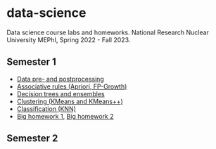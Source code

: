 # data-science

Data science course labs and homeworks. National Research Nuclear University MEPhI, Spring 2022 - Fall 2023.

## Semester 1

- [Data pre- and postprocessing][1]
- [Associative rules (Apriori, FP-Growth)][2]
- [Decision trees and ensembles][3]
- [Clustering (KMeans and KMeans++)][4]
- [Classification (KNN)][5]
- [Big homework 1][6], [Big homework 2][7]

## Semester 2


[1]: https://github.com/GeorgyFirsov/data-science/tree/main/semester-1/lab-1
[2]: https://github.com/GeorgyFirsov/data-science/tree/main/semester-1/lab-2
[3]: https://github.com/GeorgyFirsov/data-science/tree/main/semester-1/lab-3
[4]: https://github.com/GeorgyFirsov/data-science/tree/main/semester-1/lab-4
[5]: https://github.com/GeorgyFirsov/data-science/tree/main/semester-1/lab-5
[6]: https://github.com/GeorgyFirsov/data-science/tree/main/semester-1/hw-1
[7]: https://github.com/GeorgyFirsov/data-science/tree/main/semester-1/hw-2


